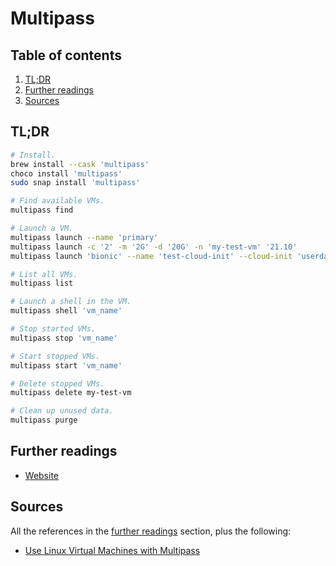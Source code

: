 # Multipass

## Table of contents <!-- omit in toc -->

1. [TL;DR](#tldr)
1. [Further readings](#further-readings)
1. [Sources](#sources)

## TL;DR

```sh
# Install.
brew install --cask 'multipass'
choco install 'multipass'
sudo snap install 'multipass'

# Find available VMs.
multipass find

# Launch a VM.
multipass launch --name 'primary'
multipass launch -c '2' -m '2G' -d '20G' -n 'my-test-vm' '21.10'
multipass launch 'bionic' --name 'test-cloud-init' --cloud-init 'userdata.yaml'

# List all VMs.
multipass list

# Launch a shell in the VM.
multipass shell 'vm_name'

# Stop started VMs.
multipass stop 'vm_name'

# Start stopped VMs.
multipass start 'vm_name'

# Delete stopped VMs.
multipass delete my-test-vm

# Clean up unused data.
multipass purge
```

## Further readings

- [Website]

## Sources

All the references in the [further readings] section, plus the following:

- [Use Linux Virtual Machines with Multipass]

<!--
  References
  -->

<!-- Upstream -->
[website]: https://multipass.run/

<!-- In-article sections -->
[further readings]: #further-readings

<!-- Others -->
[use linux virtual machines with multipass]: https://medium.com/codex/use-linux-virtual-machines-with-multipass-4e2b620cc6

